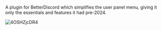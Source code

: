 A plugin for BetterDiscord which simplifies the user panel menu, giving it only the essentials and features it had pre-2024.

![4OSHZjcDR4](https://github.com/user-attachments/assets/fe530866-a278-4502-9693-08c6dbb765d0)
